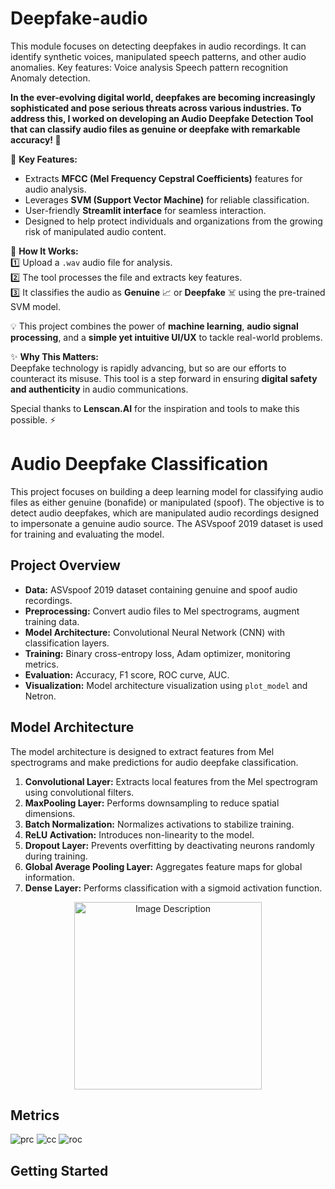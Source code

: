 # Deepfake-audio
This module focuses on detecting deepfakes in audio recordings. It can identify synthetic voices, manipulated speech patterns, and other audio anomalies.  Key features:  Voice analysis  Speech pattern recognition  Anomaly detection.

**In the ever-evolving digital world, deepfakes are becoming increasingly sophisticated and pose serious threats across various industries. To address this, I worked on developing an **Audio Deepfake Detection Tool** that can classify audio files as **genuine or deepfake** with remarkable accuracy! 🚀**  

🔗 **Key Features:**  
- Extracts **MFCC (Mel Frequency Cepstral Coefficients)** features for audio analysis.  
- Leverages **SVM (Support Vector Machine)** for reliable classification.  
- User-friendly **Streamlit interface** for seamless interaction.  
- Designed to help protect individuals and organizations from the growing risk of manipulated audio content.  

🎯 **How It Works:**  
1️⃣ Upload a `.wav` audio file for analysis.  
2️⃣ The tool processes the file and extracts key features.  
3️⃣ It classifies the audio as **Genuine** 📈 or **Deepfake** ☠️ using the pre-trained SVM model.  

💡 This project combines the power of **machine learning**, **audio signal processing**, and a **simple yet intuitive UI/UX** to tackle real-world problems.  

✨ **Why This Matters:**  
Deepfake technology is rapidly advancing, but so are our efforts to counteract its misuse. This tool is a step forward in ensuring **digital safety and authenticity** in audio communications.  

Special thanks to **Lenscan.AI** for the inspiration and tools to make this possible. ⚡  

# Audio Deepfake Classification

This project focuses on building a deep learning model for classifying audio files as either genuine (bonafide) or manipulated (spoof). The objective is to detect audio deepfakes, which are manipulated audio recordings designed to impersonate a genuine audio source. The ASVspoof 2019 dataset is used for training and evaluating the model.

## Project Overview

- **Data:** ASVspoof 2019 dataset containing genuine and spoof audio recordings.
- **Preprocessing:** Convert audio files to Mel spectrograms, augment training data.
- **Model Architecture:** Convolutional Neural Network (CNN) with classification layers.
- **Training:** Binary cross-entropy loss, Adam optimizer, monitoring metrics.
- **Evaluation:** Accuracy, F1 score, ROC curve, AUC.
- **Visualization:** Model architecture visualization using `plot_model` and Netron.

## Model Architecture

The model architecture is designed to extract features from Mel spectrograms and make predictions for audio deepfake classification.

1. **Convolutional Layer:** Extracts local features from the Mel spectrogram using convolutional filters.
2. **MaxPooling Layer:** Performs downsampling to reduce spatial dimensions.
3. **Batch Normalization:** Normalizes activations to stabilize training.
4. **ReLU Activation:** Introduces non-linearity to the model.
5. **Dropout Layer:** Prevents overfitting by deactivating neurons randomly during training.
6. **Global Average Pooling Layer:** Aggregates feature maps for global information.
7. **Dense Layer:** Performs classification with a sigmoid activation function.

<div align="center">
  <img src="eval/audio_classifier.h5.png" alt="Image Description" width="300"/>
</div>

## Metrics 

![prc](eval/prc.png)
![cc](eval/cc.png)
![roc](eval/roc.png)
## Getting Started




